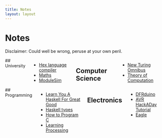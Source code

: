 ```yaml
---
title: Notes
layout: layout
---
```


# Notes

Disclaimer: Could well be wrong, peruse at your own peril.

<div class="row">
<div class="six columns centered">
## University

- [Hex language compiler](hex_compiler)
- [Maths](maths)
- [ModuleSim](modulesim)

## Computer Science

- [New Turing Omnibus](new_turing_omnibus)
- [Theory of Computation](theory_of_computation/notes.html)


</div>

<div class="six columns centered">
## Programming

- [Learn You A Haskell For Great Good](learn_you_a_haskell)
- [Haskell types](random/haskell-types)
- [How to Program C](how_to_program_c)
- [Learning Processing](learning_processing)

## Electronics

- [DFRduino](dfrduino)
- [AVR HackADay Tutorial](electronics/avr/hackaday_tutorial.html)
- [Eagle](eagle)

</div>

</div>
